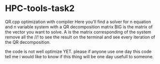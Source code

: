 # HPC-tools-task2
QR.cpp optimization with compiler
Here you'll find a solver for n equation and n variable system with a QR decomposition
matrix BIG is the matrix of the vector you want to solve. A is the matrix corresponding of the system
remove all the //! to see the result on the terminal and see every iteration of the QR decomposition.

the code is not well optimize YET.
please if anyone use one day this code tell me i would like to know if this thing will be one day usefull to someone.

